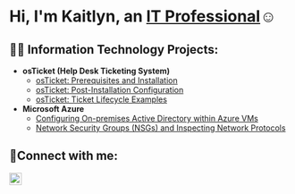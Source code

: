 <h1>Hi, I'm Kaitlyn, an <a href="https://linkedin.com/in/Josh">IT Professional</a>☺</h1>

<h2>👨‍💻 Information Technology Projects:</h2>

- <b>osTicket (Help Desk Ticketing System)</b>
  - [osTicket: Prerequisites and Installation](https://github.com/kaitlynzarycki/osticket-prereqs)
  - [osTicket: Post-Installation Configuration](https://github.com/kaitlynzarycki/post-install-config)
  - [osTicket: Ticket Lifecycle Examples](https://github.com/kaitlynzarycki/ticket-lifecycle)
- <b>Microsoft Azure</b>
  - [Configuring On-premises Active Directory within Azure VMs](https://github.com/kaitlynzarycki/configure-ad)
  - [Network Security Groups (NSGs) and Inspecting Network Protocols](https://github.com/kaitlynzarycki/azure-network-protocols)

<h2>🤳Connect with me:</h2>

[<img align="left" alt="Kaitlyn | LinkedIn" width="22px" src="https://cdn.jsdelivr.net/npm/simple-icons@v3/icons/linkedin.svg" />][linkedin]

[linkedin]:https://www.linkedin.com/in/kaitlyn-zarycki-89b6012bb/
